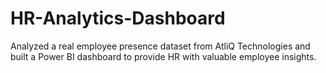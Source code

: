 # HR-Analytics-Dashboard
Analyzed a real employee presence dataset from AtliQ Technologies and built a Power BI dashboard to provide HR with valuable employee insights.
